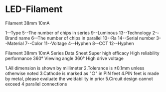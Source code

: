 # LED-Filament

Filament 38mm 10mA

1--Type       5--The number of chips in series      9--Luminous         13--Technology
2--Brand name 6--The number of chips in parallel    10--Ra              14--Serial number
3--Material   7--Color                              11--Voltage
4--Hyphen     8--CCT                                12--Hyphen

Filament 38mm 10mA Series Data Sheet
Super high efficacy
High reliability performance
360° Viewing angle 360°
High drive voltage

1.All dimension is shown by millimeter
2.Tolerance is ±0.1mm unless otherwise noted
3.Cathode is marked as "○" in PIN feet
4.PIN feet is made by metal, please evaluate the weldability in prior
5.Circuit design cannot exceed 4 parallel connections

